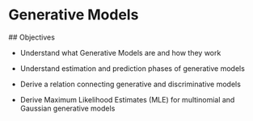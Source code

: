 # Generative Models


## Objectives

* Understand what Generative Models are and how they work

* Understand estimation and prediction phases of generative models

* Derive a relation connecting generative and discriminative models

* Derive Maximum Likelihood Estimates (MLE) for multinomial and Gaussian generative models



